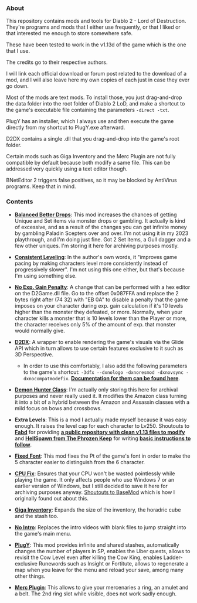 ### About

This repository contains mods and tools for Diablo 2 - Lord of Destruction. They're programs and mods that I either use frequently, or that I liked or that interested me enough to store somewhere safe.

These have been tested to work in the v1.13d of the game which is the one that I use.

The credits go to their respective authors.

I will link each official download or forum post related to the download of a mod, and I will also leave here my own copies of each just in case they ever go down.

Most of the mods are text mods. To install those, you just drag-and-drop the data folder into the root folder of Diablo 2 LoD, and make a shortcut to the game's executable file containing the parameters `-direct -txt`.

PlugY has an installer, which I always use and then execute the game directly from my shortcut to PlugY.exe afterward.

D2DX contains a single .dll that you drag-and-drop into the game's root folder.

Certain mods such as Giga Inventory and the Merc Plugin are not fully compatible by default because both modify a same file. This can be addressed very quickly using a text editor though.

BNetEditor 2 triggers false positives, so it may be blocked by AntiVirus programs. Keep that in mind.

### Contents

- **[Balanced Better Drops](https://www.snakebytestudios.com/projects/mods/diablo-2-mods/#betterdrops)**: This mod increases the chances of getting Unique and Set items via monster drops or gambling. It actually is kind of excessive, and as a result of the changes you can get infinite money by gambling Paladin Scepters over and over. I'm not using it in my 2023 playthrough, and I'm doing just fine. Got 2 Set items, a Gull dagger and a few other uniques. I'm storing it here for archiving purposes mostly.

- **[Consistent Leveling](https://www.snakebytestudios.com/projects/mods/diablo-2-mods/#consistent)**: In the author's own words, it "improves game pacing by making characters level more consistently instead of progressively slower". I'm not using this one either, but that's because I'm using something else.

- **[No Exp. Gain Penalty](https://d2mods.info/forum/viewtopic.php?p=496186#p496186)**: A change that can be performed with a hex editor on the D2Game.dll file. Go to the offset 0x087FFA and replace the 2 bytes right after (74 32) with "EB 0A" to disable a penalty that the game imposes on your character during exp. gain calculation if it's 10 levels higher than the monster they defeated, or more. Normally, when your character kills a monster that is 10 levels lower than the Player or more, the character receives only 5% of the amount of exp. that monster would normally give.

- **[D2DX](https://github.com/bolrog/d2dx/releases)**: A wrapper to enable rendering the game's visuals via the Glide API which in turn allows to use certain features exclusive to it such as 3D Perspective.
  - In order to use this comfortably, I also add the following parameters to the game's shortcut: `-3dfx --dxnologo -dxnoresmod -dxnovsync -dxnocompatmodefix`. **[Documentation for them can be found here](https://github.com/bolrog/d2dx/wiki/CommandLineOptions)**.

- **[Demon Hunter Class](https://www.snakebytestudios.com/projects/mods/diablo-2-mods/#demonhunter)**: I'm actually only storing this here for archival purposes and never really used it. It modifies the Amazon class turning it into a bit of a hybrid between the Amazon and Assassin classes with a mild focus on bows and crossbows.

- **Extra Levels**: This is a mod I actually made myself because it was easy enough. It raises the level cap for each character to Lv250. Shoutouts to **[Fabd](https://github.com/fabd)** for providing **[a public repository with clean v1.13 files to modify](https://github.com/fabd/diablo2/)** and **[HellSpawn from The Phrozen Keep](https://d2mods.info/forum/memberlist.php?mode=viewprofile&u=6909)** for writing **[basic instructions to follow](https://d2mods.info/forum/viewtopic.php?p=153518#p153518)**.

- **[Fixed Font](https://www.snakebytestudios.com/projects/mods/diablo-2-mods/#fixedfont)**: This mod fixes the Pt of the game's font in order to make the 5 character easier to distinguish from the 6 character.

- **[CPU Fix](https://www.gog.com/forum/general/old_games_not_launching_and_eating_100_of_the_cpu_on_windows_7/post1)**: Ensures that your CPU won't be wasted pointlessly while playing the game. It only affects people who use Windows 7 or an earlier version of Windows, but I still decided to save it here for archiving purposes anyway. [Shoutouts to BaseMod](https://www.moddb.com/mods/basemod) which is how I originally found out about this.

- **[Giga Inventory](https://web.archive.org/web/20210517221747/http://jonripley.com/gaming/Diablo/mods/gigainv.html)**: Expands the size of the inventory, the horadric cube and the stash too.

- **[No Intro](https://www.snakebytestudios.com/projects/mods/diablo-2-mods/#nointro)**: Replaces the intro videos with blank files to jump straight into the game's main menu.

- **[PlugY](http://plugy.free.fr/en/index.html)**: This mod provides infinite and shared stashes, automatically changes the number of players in SP, enables the Uber quests, allows to revisit the Cow Level even after killing the Cow King, enables Ladder-exclusive Runewords such as Insight or Fortitute, allows to regenerate a map when you leave for the menu and reload your save, among many other things.

- **[Merc Plugin](https://d2mods.info/forum/viewtopic.php?p=442212#p442212)**: This allows to give your mercenaries a ring, an amulet and a belt. The 2nd ring slot while visible, does not work sadly enough.

